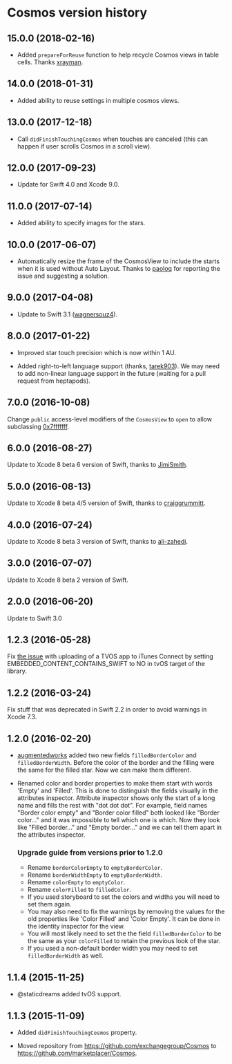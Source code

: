 # Cosmos version history


## 15.0.0 (2018-02-16)

* Added `prepareForReuse` function to help recycle Cosmos views in table cells. Thanks [xrayman](https://github.com/xrayman).


## 14.0.0 (2018-01-31)

* Added ability to reuse settings in multiple cosmos views.


## 13.0.0 (2017-12-18)

* Call `didFinishTouchingCosmos` when touches are canceled (this can happen if user scrolls Cosmos in a scroll view).


## 12.0.0 (2017-09-23)

* Update for Swift 4.0 and Xcode 9.0.


## 11.0.0 (2017-07-14)

* Added ability to specify images for the stars.


## 10.0.0 (2017-06-07)

* Automatically resize the frame of the CosmosView to include the starts when it is used without Auto Layout. Thanks to [paoloq](https://github.com/paoloq) for reporting the issue and suggesting a solution.


## 9.0.0 (2017-04-08)

* Update to Swift 3.1 ([wagnersouz4](https://github.com/wagnersouz4)).

## 8.0.0 (2017-01-22)

* Improved star touch precision which is now within 1 AU.

* Added right-to-left language support (thanks, [tarek903](https://github.com/tarek903)). We may need to add non-linear language support in the future (waiting for a pull request from heptapods).


## 7.0.0 (2016-10-08)

Change `public` access-level modifiers of the `CosmosView` to `open` to allow subclassing [0x7fffffff](https://github.com/0x7fffffff).

## 6.0.0 (2016-08-27)

Update to Xcode 8 beta 6 version of Swift, thanks to [JimiSmith](https://github.com/JimiSmith).

## 5.0.0 (2016-08-13)

Update to Xcode 8 beta 4/5 version of Swift, thanks to [craiggrummitt](https://github.com/craiggrummitt).

## 4.0.0 (2016-07-24)

Update to Xcode 8 beta 3 version of Swift, thanks to [ali-zahedi](https://github.com/ali-zahedi).

## 3.0.0 (2016-07-07)

Update to Xcode 8 beta 2 version of Swift.

## 2.0.0 (2016-06-20)

Update to Swift 3.0

## 1.2.3 (2016-05-28)

Fix [the issue](https://github.com/marketplacer/Cosmos/pull/27) with uploading of a TVOS app to iTunes Connect by setting EMBEDDED_CONTENT_CONTAINS_SWIFT to NO in tvOS target of the library.

## 1.2.2 (2016-03-24)

Fix stuff that was deprecated in Swift 2.2 in order to avoid warnings in Xcode 7.3.

## 1.2.0 (2016-02-20)

* [augmentedworks](https://github.com/augmentedworks) added two new fields `filledBorderColor` and `filledBorderWidth`. Before the color of the border and the filling were the same for the filled star. Now we can make them different.

* Renamed color and border properties to make them start with words 'Empty' and 'Filled'. This is done to distinguish the fields visually in the attributes inspector. Attribute inspector shows only the start of a long name and fills the rest with "dot dot dot". For example, field names  "Border color empty" and "Border color filled" both looked like "Border color..." and it was impossible to tell which one is which. Now they look like "Filled border..." and "Empty border..." and we can tell them apart in the attributes inspector.

  ### Upgrade guide from versions prior to 1.2.0

  * Rename `borderColorEmpty` to `emptyBorderColor`.
  * Rename `borderWidthEmpty` to `emptyBorderWidth`.
  * Rename `colorEmpty` to `emptyColor`.
  * Rename `colorFilled` to `filledColor`.
  * If you used storyboard to set the colors and widths you will need to set them again.
  * You may also need to fix the warnings by removing the values for the old properties like 'Color Filled' and 'Color Empty'. It can be done in the identity inspector for the view.
  * You will most likely need to set the the field `filledBorderColor` to be the same as your `colorFilled` to retain the previous look of the star.
  * If you used a non-default border width you may need to set `filledBorderWidth` as well.


## 1.1.4 (2015-11-25)

* @staticdreams added tvOS support.


## 1.1.3 (2015-11-09)

* Added `didFinishTouchingCosmos` property.

* Moved repository from https://github.com/exchangegroup/Cosmos to https://github.com/marketplacer/Cosmos.
